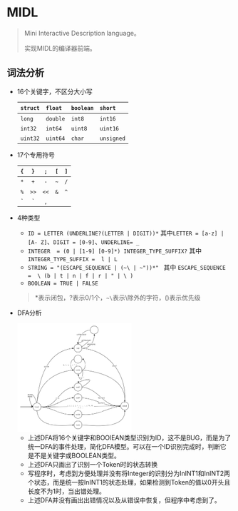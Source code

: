 # MIDL

> Mini Interactive Description language。
>
> 实现MIDL的编译器前端。

## 词法分析

* 16个关键字，不区分大小写

  | `struct` | `float`  | `boolean` | `short`    |
  | -------- | -------- | --------- | ---------- |
  | `long`   | `double` | `int8`    | `int16`    |
  | `int32`  | `int64`  | `uint8`   | `uint16`   |
  | `uint32` | `uint64` | `char`    | `unsigned` |

* 17个专用符号

  | `{`  | `}`  | `;`  | `[`  | `]`  |
  | :--: | :--: | :--: | :--: | :--: |
  | `*`  | `+`  | `-`  | `~`  | `/`  |
  | `%`  | `>>` | `<<` | `&`  | `^`  |
  | `|`  | `,`  |      |      |      |

* 4种类型

  * `ID = LETTER (UNDERLINE?(LETTER | DIGIT))*` 其中`LETTER = [a-z] | [A- Z]`、`DIGIT = [0-9]`、`UNDERLINE= _`
  * `INTEGER  = (0 | [1-9] [0-9]*) INTEGER_TYPE_SUFFIX?` 其中`INTEGER_TYPE_SUFFIX =  l | L`
  * `STRING = "(ESCAPE_SEQUENCE | (~\ | ~"))*" ` 其中 `ESCAPE_SEQUENCE =  \ (b | t | n | f | r | " | \ )`
  * `BOOLEAN = TRUE | FALSE`

  > *表示闭包，?表示0/1个，`~\`表示\除外的字符，()表示优先级

* DFA分析

  <img src="res/DFA.png" style="zoom: 25%;" />

  * 上述DFA将16个关键字和BOOlEAN类型识别为ID，这不是BUG，而是为了统一DFA的事件处理，简化DFA模型。可以在一个ID识别完成时，判断它是不是关键字或BOOLEAN类型。
  * 上述DFA只画出了识别一个Token时的状态转换
  * 写程序时，考虑到方便处理并没有将Integer的识别分为InINT1和InINT2两个状态，而是统一按InINT1的状态处理，如果检测到Token的值以0开头且长度不为1时，当出错处理。
  * 上述DFA并没有画出出错情况以及从错误中恢复，但程序中考虑到了。
